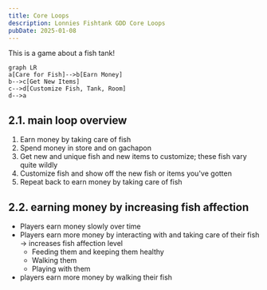```yaml
---
title: Core Loops
description: Lonnies Fishtank GDD Core Loops
pubDate: 2025-01-08
---
```


This is a game about a fish tank!

```mermaid
graph LR
a[Care for Fish]-->b[Earn Money]
b-->c[Get New Items]
c-->d[Customize Fish, Tank, Room]
d-->a
```
## 2.1. main loop overview 
1. Earn money by taking care of fish
2. Spend money in store and on gachapon
3. Get new and unique fish and new items to customize; these fish vary quite wildly
4. Customize fish and show off the new fish or items you've gotten
5. Repeat back to earn money by taking care of fish
## 2.2. earning money by increasing fish affection
- Players earn money slowly over time
- Players earn more money by interacting with and taking care of their fish → increases fish affection level
	- Feeding them and keeping them healthy
	- Walking them
	- Playing with them
- players earn more money by walking their fish